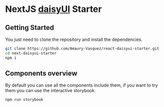 # NextJS [daisyUI](https://daisyui.com/) Starter

## Getting Started

You just need to clone the repository and install the dependencies.

```bash
git clone https://github.com/Amaury-Vasquez/react-daisyui-starter.git
cd next-daisyui-starter
npm i
```

## Components overview

By default you can use all the components include them, if you want to try them you can use the interactive storybook.

```bash
npm run storybook
```
